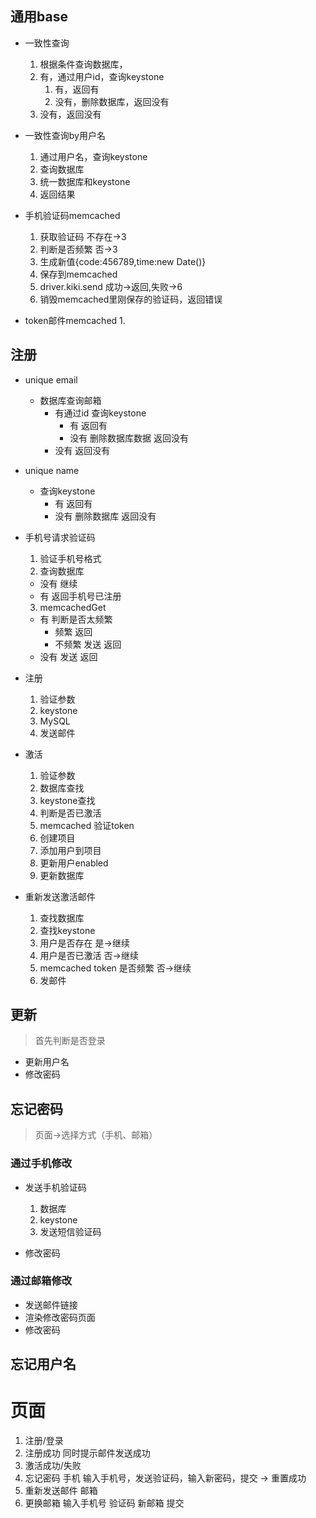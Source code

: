 
## 通用base

* 一致性查询
  1. 根据条件查询数据库，
  2. 有，通过用户id，查询keystone
     1. 有，返回有
     2. 没有，删除数据库，返回没有
  3. 没有，返回没有
  
* 一致性查询by用户名
  1. 通过用户名，查询keystone
  2. 查询数据库 
  3. 统一数据库和keystone
  4. 返回结果
  
* 手机验证码memcached
  1. 获取验证码 不存在->3
  2. 判断是否频繁 否->3
  3. 生成新值{code:456789,time:new Date()}
  4. 保存到memcached
  5. driver.kiki.send 成功->返回,失败->6
  6. 销毁memcached里刚保存的验证码，返回错误

  
* token邮件memcached
  1.
  

## 注册
  * unique email
    - 数据库查询邮箱
      - 有通过id 查询keystone
        + 有 返回有
        + 没有 删除数据库数据 返回没有
      - 没有 返回没有
  * unique name
    - 查询keystone 
      + 有 返回有
      + 没有 删除数据库 返回没有
      
  * 手机号请求验证码
    1. 验证手机号格式
    2. 查询数据库
      - 没有 继续
      - 有  返回手机号已注册
    3. memcachedGet
      - 有 判断是否太频繁
        - 频繁 返回
        - 不频繁 发送 返回
      - 没有 发送 返回
  
  * 注册
    1. 验证参数
    2. keystone
    3. MySQL
    4. 发送邮件
    
  * 激活
    1. 验证参数
    2. 数据库查找
    3. keystone查找
    4. 判断是否已激活
    5. memcached 验证token
    6. 创建项目
    7. 添加用户到项目
    8. 更新用户enabled 
    9. 更新数据库
    
  * 重新发送激活邮件
    1. 查找数据库
    2. 查找keystone
    3. 用户是否存在 是->继续
    4. 用户是否已激活 否->继续
    5. memcached token 是否频繁 否->继续
    6. 发邮件
    
## 更新

  > 首先判断是否登录

  * 更新用户名
  * 修改密码
  
## 忘记密码
  
  >页面->选择方式（手机、邮箱）
  
### 通过手机修改
  * 发送手机验证码
    1. 数据库
    2. keystone
    3. 发送短信验证码 
    
  * 修改密码


### 通过邮箱修改

  * 发送邮件链接
  * 渲染修改密码页面
  * 修改密码
  
  
  
  
  
## 忘记用户名  
  
  
  
  
# 页面

  1. 注册/登录
  2. 注册成功 同时提示邮件发送成功
  3. 激活成功/失败 
  4. 忘记密码 手机 输入手机号，发送验证码，输入新密码，提交 -> 重置成功
  5. 重新发送邮件 邮箱 
  6. 更换邮箱 输入手机号 验证码 新邮箱 提交 
 

